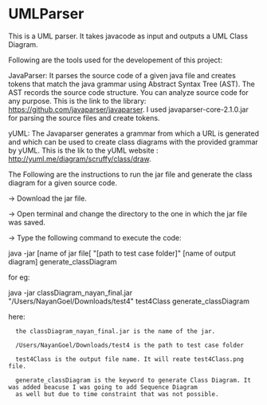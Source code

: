 # UMLParser

This is a UML parser. It takes javacode as input and outputs a UML Class Diagram.

Following are the tools used for the developement of this project:

JavaParser: It parses the source code of a given java file and creates tokens that match the java grammar using Abstract Syntax Tree (AST). The AST records the source code structure. You can analyze source code for any purpose. This is the link to the library: https://github.com/javaparser/javaparser.
I used javaparser-core-2.1.0.jar for parsing the source files and create tokens.

yUML: The Javaparser generates a grammar from which a URL is generated and which can be used to create class diagrams with the provided grammar by yUML. This is the lik to the yUML website : http://yuml.me/diagram/scruffy/class/draw.

The Following are the instructions to run the jar file and generate the class diagram for a given source code.

-> Download the jar file.

-> Open terminal and change the directory to the one in which the jar file was saved. 

-> Type the following command to execute the code:

java -jar [name of jar file[ "[path to test case folder]" [name of output diagram] generate_classDiagram

for eg:

java -jar classDiagram_nayan_final.jar "/Users/NayanGoel/Downloads/test4" test4Class generate_classDiagram

here: 

      the classDiagram_nayan_final.jar is the name of the jar. 
      
      /Users/NayanGoel/Downloads/test4 is the path to test case folder
      
      test4Class is the output file name. It will reate test4Class.png file.
      
      generate_classDiagram is the keyword to generate Class Diagram. It was added beacuse I was going to add Sequence Diagram       
      as well but due to time constraint that was not possible.
      
      
